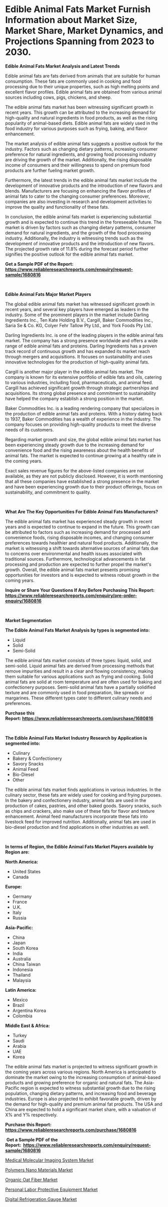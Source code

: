 <p><h1>Edible Animal Fats Market Furnish Information about Market Size, Market Share, Market Dynamics, and Projections Spanning from 2023 to 2030.</h1></p><p><strong>Edible Animal Fats Market Analysis and Latest Trends</strong></p>
<p><p>Edible animal fats are fats derived from animals that are suitable for human consumption. These fats are commonly used in cooking and food processing due to their unique properties, such as high melting points and excellent flavor profiles. Edible animal fats are obtained from various animal sources including cows, pigs, chickens, and sheep.</p><p>The edible animal fats market has been witnessing significant growth in recent years. This growth can be attributed to the increasing demand for high-quality and natural ingredients in food products, as well as the rising popularity of animal-based diets. Edible animal fats are widely used in the food industry for various purposes such as frying, baking, and flavor enhancement.</p><p>The market analysis of edible animal fats suggests a positive outlook for the industry. Factors such as changing dietary patterns, increasing consumer preference for natural ingredients, and growing food processing industry are driving the growth of the market. Additionally, the rising disposable income of consumers and their willingness to spend on premium food products are further fueling market growth.</p><p>Furthermore, the latest trends in the edible animal fats market include the development of innovative products and the introduction of new flavors and blends. Manufacturers are focusing on enhancing the flavor profiles of animal fats to cater to the changing consumer preferences. Moreover, companies are also investing in research and development activities to improve the quality and functionality of these fats.</p><p>In conclusion, the edible animal fats market is experiencing substantial growth and is expected to continue this trend in the foreseeable future. The market is driven by factors such as changing dietary patterns, consumer demand for natural ingredients, and the growth of the food processing industry. Additionally, the industry is witnessing trends such as the development of innovative products and the introduction of new flavors. The projected growth rate of 11.8% during the forecast period further signifies the positive outlook for the edible animal fats market.</p></p>
<p><strong>Get a Sample PDF of the Report:&nbsp; <a href="https://www.reliableresearchreports.com/enquiry/request-sample/1680816">https://www.reliableresearchreports.com/enquiry/request-sample/1680816</a></strong></p>
<p>&nbsp;</p>
<p><strong>Edible Animal Fats Major Market Players</strong></p>
<p><p>The global edible animal fats market has witnessed significant growth in recent years, and several key players have emerged as leaders in the industry. Some of the prominent players in the market include Darling Ingredients Inc., Ten Kate Holding B.V., Cargill, Baker Commodities Inc., Saria Se & Co. KG, Colyer Fehr Tallow Pty Ltd., and York Foods Pty Ltd.</p><p>Darling Ingredients Inc. is one of the leading players in the edible animal fats market. The company has a strong presence worldwide and offers a wide range of edible animal fats and proteins. Darling Ingredients has a proven track record of continuous growth and has expanded its market reach through mergers and acquisitions. It focuses on sustainability and uses innovative technologies for the production of high-quality animal fats.</p><p>Cargill is another major player in the edible animal fats market. The company is known for its extensive portfolio of edible fats and oils, catering to various industries, including food, pharmaceuticals, and animal feed. Cargill has achieved significant growth through strategic partnerships and acquisitions. Its strong global presence and commitment to sustainability have helped the company establish a strong position in the market.</p><p>Baker Commodities Inc. is a leading rendering company that specializes in the production of edible animal fats and proteins. With a history dating back to 1937, Baker Commodities has a wealth of experience in the industry. The company focuses on providing high-quality products to meet the diverse needs of its customers.</p><p>Regarding market growth and size, the global edible animal fats market has been experiencing steady growth due to the increasing demand for convenience food and the rising awareness about the health benefits of animal fats. The market is expected to continue growing at a healthy rate in the coming years.</p><p>Exact sales revenue figures for the above-listed companies are not available, as they are not publicly disclosed. However, it is worth mentioning that all these companies have established a strong presence in the market and have been experiencing growth due to their product offerings, focus on sustainability, and commitment to quality.</p></p>
<p>&nbsp;</p>
<p><strong>What Are The Key Opportunities For Edible Animal Fats Manufacturers?</strong></p>
<p><p>The edible animal fats market has experienced steady growth in recent years and is expected to continue to expand in the future. This growth can be attributed to factors such as increasing demand for processed and convenience foods, rising disposable incomes, and changing consumer preferences towards healthier and natural food products. Additionally, the market is witnessing a shift towards alternative sources of animal fats due to concerns over environmental and health issues associated with traditional sources. Furthermore, technological advancements in fat processing and production are expected to further propel the market's growth. Overall, the edible animal fats market presents promising opportunities for investors and is expected to witness robust growth in the coming years.</p></p>
<p><strong>Inquire or Share Your Questions If Any Before Purchasing This Report: <a href="https://www.reliableresearchreports.com/enquiry/pre-order-enquiry/1680816">https://www.reliableresearchreports.com/enquiry/pre-order-enquiry/1680816</a></strong></p>
<p>&nbsp;</p>
<p><strong>Market Segmentation</strong></p>
<p><strong>The Edible Animal Fats Market Analysis by types is segmented into:</strong></p>
<p><ul><li>Liquid</li><li>Solid</li><li>Semi-Solid</li></ul></p>
<p><p>The edible animal fats market consists of three types: liquid, solid, and semi-solid. Liquid animal fats are derived from processing methods that remove impurities and result in a clear and flowing consistency, making them suitable for various applications such as frying and cooking. Solid animal fats are solid at room temperature and are often used for baking and confectionery purposes. Semi-solid animal fats have a partially solidified texture and are commonly used in food preparation, like spreads or margarines. These different types cater to different culinary needs and preferences.</p></p>
<p><strong>Purchase this Report:&nbsp;<a href="https://www.reliableresearchreports.com/purchase/1680816">https://www.reliableresearchreports.com/purchase/1680816</a></strong></p>
<p>&nbsp;</p>
<p><strong>The Edible Animal Fats Market Industry Research by Application is segmented into:</strong></p>
<p><ul><li>Culinary</li><li>Bakery & Confectionery</li><li>Savory Snacks</li><li>Animal Feed</li><li>Bio-Diesel</li><li>Other</li></ul></p>
<p><p>The edible animal fats market finds applications in various industries. In the culinary sector, these fats are widely used for cooking and frying purposes. In the bakery and confectionery industry, animal fats are used in the production of cakes, pastries, and other baked goods. Savory snacks, such as chips and crackers, also make use of these fats for flavor and texture enhancement. Animal feed manufacturers incorporate these fats into livestock feed for improved nutrition. Additionally, animal fats are used in bio-diesel production and find applications in other industries as well.</p></p>
<p>&nbsp;</p>
<p><strong>In terms of Region, the Edible Animal Fats Market Players available by Region are:</strong></p>
<p>
    <p> <strong> North America: </strong>
        <ul>
            <li>United States</li>
            <li>Canada</li>
        </ul>
        </p> 
    <p> <strong> Europe: </strong>
        <ul>
            <li>Germany</li>
            <li>France</li>
            <li>U.K.</li>
            <li>Italy</li>
            <li>Russia</li>
        </ul>
        </p> 
    <p> <strong> Asia-Pacific: </strong>
        <ul>
            <li>China</li>
            <li>Japan</li>
            <li>South Korea</li>
            <li>India</li>
            <li>Australia</li>
            <li>China Taiwan</li>
            <li>Indonesia</li>
            <li>Thailand</li>
            <li>Malaysia</li>
        </ul>
        </p> 
    <p> <strong> Latin America: </strong>
        <ul>
            <li>Mexico</li>
            <li>Brazil</li>
            <li>Argentina Korea</li>
            <li>Colombia</li>
        </ul>
        </p> 
    <p> <strong> Middle East & Africa: </strong>
        <ul>
            <li>Turkey</li>
            <li>Saudi</li>
            <li>Arabia</li>
            <li>UAE</li>
            <li>Korea</li>
        </ul>
    </p>
    </p>
<p><p>The edible animal fats market is projected to witness significant growth in the coming years across various regions. North America is anticipated to dominate the market owing to the increasing consumption of animal-based products and growing preference for organic and natural fats. The Asia-Pacific region is expected to witness substantial growth due to the rising population, changing dietary patterns, and increasing food and beverage industries. Europe is also projected to exhibit favorable growth, driven by the demand for high-quality and premium animal fat products. The USA and China are expected to hold a significant market share, with a valuation of X% and Y% respectively.</p></p>
<p><strong>Purchase this Report: <a href="https://www.reliableresearchreports.com/purchase/1680816">https://www.reliableresearchreports.com/purchase/1680816</a></strong></p>
<p>&nbsp;<strong>Get a Sample PDF of the Report:&nbsp;&nbsp;<a href="https://www.reliableresearchreports.com/enquiry/request-sample/1680816">https://www.reliableresearchreports.com/enquiry/request-sample/1680816</a></strong></p>
<p><strong></strong></p>
<p><p><a href="https://www.linkedin.com/pulse/medical-molecular-imaging-system-market-size-share-global/">Medical Molecular Imaging System Market</a></p><p><a href="https://www.linkedin.com/pulse/polymers-nano-materials-market-size-2023-2030-global/">Polymers Nano Materials Market</a></p><p><a href="https://medium.com/@humanhydrohq/organic-oat-fiber-market-size-growth-forecast-2023-2030-e38dd041c796">Organic Oat Fiber Market</a></p><p><a href="https://www.linkedin.com/pulse/personal-labor-protective-equipment-market-challenges-opportunities/">Personal Labor Protective Equipment Market</a></p><p><a href="https://medium.com/@rajuchacharp23/digital-refrigeration-gauge-market-size-growth-forecast-2023-2030-e81cb07c7e94">Digital Refrigeration Gauge Market</a></p></p>